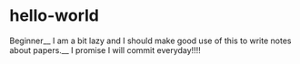 # hello-world
Beginner__
I am a bit lazy and I should make good use of this to write notes about papers.__
I promise I will commit everyday!!!!
